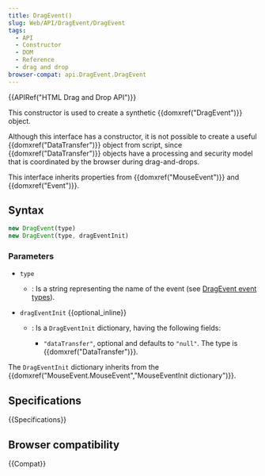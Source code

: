 ```yaml
---
title: DragEvent()
slug: Web/API/DragEvent/DragEvent
tags:
  - API
  - Constructor
  - DOM
  - Reference
  - drag and drop
browser-compat: api.DragEvent.DragEvent
---
```

{{APIRef("HTML Drag and Drop API")}}

This constructor is used to create a synthetic {{domxref("DragEvent")}} object.

Although this interface has a constructor, it is not possible to create a
useful {{domxref("DataTransfer")}} object from script, since {{domxref("DataTransfer")}}
objects have a processing and security model that is coordinated by the browser during
drag-and-drops.

This interface inherits properties from {{domxref("MouseEvent")}} and
{{domxref("Event")}}.

## Syntax

```js
new DragEvent(type)
new DragEvent(type, dragEventInit)
```

### Parameters

- `type`
  - : Is a string representing the name of the event (see [DragEvent event types](/en-US/docs/Web/API/DragEvent#event_types)).

- `dragEventInit` {{optional_inline}}

  - : Is a `DragEventInit` dictionary, having the following fields:

    - `"dataTransfer"`, optional and defaults to `"null"`. The
      type is {{domxref("DataTransfer")}}.

The `DragEventInit` dictionary inherits from the
{{domxref("MouseEvent.MouseEvent","MouseEventInit dictionary")}}.

## Specifications

{{Specifications}}

## Browser compatibility

{{Compat}}
